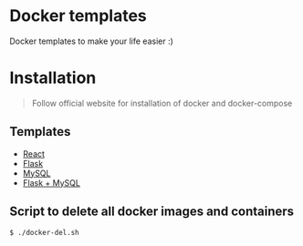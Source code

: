 # Docker templates

Docker templates to make your life easier :)

# Installation

> Follow official website for installation of docker and docker-compose

## Templates

- [React](https://github.com/TanmayPatil105/docker-files/tree/main/react-app)
- [Flask](https://github.com/TanmayPatil105/docker-files/tree/main/flask)
- [MySQL](https://github.com/TanmayPatil105/docker-files/tree/main/mysql)
- [Flask + MySQL](https://github.com/TanmayPatil105/docker-files/tree/main/flask+mysql)


## Script to delete all docker images and containers

```bash
$ ./docker-del.sh
```
